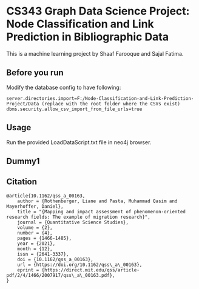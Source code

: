 # CS343 Graph Data Science Project: Node Classification and Link Prediction in Bibliographic Data

This is a machine learning project by Shaaf Farooque and Sajal Fatima.

## Before you run

Modify the database config to have following:

```neo4j config
server.directories.import=F:/Node-Classification-and-Link-Prediction-Project/Data (replace with the root folder where the CSVs exist)
dbms.security.allow_csv_import_from_file_urls=true
```

## Usage

Run the provided LoadDataScript.txt file in neo4j browser.

## Dummy1


## Citation

```
@article{10.1162/qss_a_00163,
    author = {Rothenberger, Liane and Pasta, Muhammad Qasim and Mayerhoffer, Daniel},
    title = "{Mapping and impact assessment of phenomenon-oriented research fields: The example of migration research}",
    journal = {Quantitative Science Studies},
    volume = {2},
    number = {4},
    pages = {1466-1485},
    year = {2021},
    month = {12},
    issn = {2641-3337},
    doi = {10.1162/qss_a_00163},
    url = {https://doi.org/10.1162/qss\_a\_00163},
    eprint = {https://direct.mit.edu/qss/article-pdf/2/4/1466/2007917/qss\_a\_00163.pdf},
}